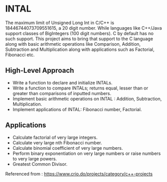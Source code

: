 # INTAL
The maximum limit of Unsigned Long Int in C/C++ is 18446744073709551615, a 20 digit number. While languages like C++/Java support classes of BigIntegers (100 digit numbers). C by default has no such support. This project aims to bring that support to the C language along with basic arithmetic operations like Comparison, Addition, Subtraction and Multiplication along with applications such as Factorial, Fibonacci etc.  

## High-Level Approach
- Write a function to declare and initialize INTALs.    
- Write a function to compare INTALs; returns equal, lesser than or greater than comparisons of inputted numbers.  
- Implement basic arithmetic operations on INTAL : Addition, Subtraction, Multiplication.  
- Implement applications of INTAL: Fibonacci number, Factorial.  

## Applications  
- Calculate factorial of very large integers.  
- Calculate very large nth Fibonacci number.  
- Calculate binomial coefficient of very large numbers.  
- Perform binary exponentiation on very large numbers or raise numbers to very large powers.   
- Greatest Common Divisor.  


Referenced from : https://www.crio.do/projects/category/c++-projects
